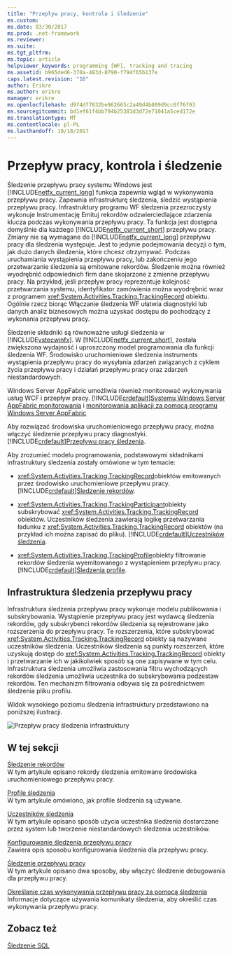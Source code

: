 ```yaml
---
title: "Przepływ pracy, kontrola i śledzenie"
ms.custom: 
ms.date: 03/30/2017
ms.prod: .net-framework
ms.reviewer: 
ms.suite: 
ms.tgt_pltfrm: 
ms.topic: article
helpviewer_keywords: programming [WF], tracking and tracing
ms.assetid: b965ded6-370a-483d-8790-f794f65b137e
caps.latest.revision: "16"
author: Erikre
ms.author: erikre
manager: erikre
ms.openlocfilehash: d9f4df7832be962665c2a49d4b009d9cc6f76f93
ms.sourcegitcommit: bd1ef61f4bb794b25383d3d72e71041a5ced172e
ms.translationtype: MT
ms.contentlocale: pl-PL
ms.lasthandoff: 10/18/2017
---
```

# <a name="workflow-tracking-and-tracing"></a>Przepływ pracy, kontrola i śledzenie
Śledzenie przepływu pracy systemu Windows jest [!INCLUDE[netfx_current_long](../../../includes/netfx-current-long-md.md)] funkcja zapewnia wgląd w wykonywania przepływu pracy. Zapewnia infrastrukturę śledzenia, śledzić wystąpienia przepływu pracy. Infrastruktury programu WF śledzenia przezroczysty wykonuje Instrumentację Emituj rekordów odzwierciedlające zdarzenia klucza podczas wykonywania przepływu pracy. Ta funkcja jest dostępna domyślnie dla każdego [!INCLUDE[netfx_current_short](../../../includes/netfx-current-short-md.md)] przepływu pracy. Zmiany nie są wymagane do [!INCLUDE[netfx_current_long](../../../includes/netfx-current-long-md.md)] przepływu pracy dla śledzenia występuje. Jest to jedynie podejmowania decyzji o tym, jak dużo danych śledzenia, które chcesz otrzymywać. Podczas uruchamiania wystąpienia przepływu pracy, lub zakończeniu jego przetwarzanie śledzenia są emitowane rekordów. Śledzenie można również wyodrębnić odpowiednich firm dane skojarzone z zmienne przepływu pracy. Na przykład, jeśli przepływ pracy reprezentuje kolejność przetwarzania systemu, identyfikator zamówienia można wyodrębnić wraz z programem <xref:System.Activities.Tracking.TrackingRecord> obiektu. Ogólnie rzecz biorąc Włączanie śledzenia WF ułatwia diagnostyki lub danych analiz biznesowych można uzyskać dostępu do pochodzący z wykonania przepływu pracy.  
  
 Śledzenie składniki są równoważne usługi śledzenia w [!INCLUDE[vstecwinfx](../../../includes/vstecwinfx-md.md)]. W [!INCLUDE[netfx_current_short](../../../includes/netfx-current-short-md.md)], została zwiększona wydajność i uproszczony model programowania dla funkcji śledzenia WF. Środowisko uruchomieniowe śledzenia instruments wystąpienia przepływu pracy do wysyłania zdarzeń związanych z cyklem życia przepływu pracy i działań przepływu pracy oraz zdarzeń niestandardowych.  
  
 Windows Server AppFabric umożliwia również monitorować wykonywania usług WCF i przepływ pracy. [!INCLUDE[crdefault](../../../includes/crdefault-md.md)][Systemu Windows Server AppFabric monitorowania](http://go.microsoft.com/fwlink/?LinkId=201273) i [monitorowania aplikacji za pomocą programu Windows Server AppFabric](http://go.microsoft.com/fwlink/?LinkId=201287)  
  
 Aby rozwiązać środowiska uruchomieniowego przepływu pracy, można włączyć śledzenie przepływu pracy diagnostyki. [!INCLUDE[crdefault](../../../includes/crdefault-md.md)][Przepływu pracy śledzenia](../../../docs/framework/windows-workflow-foundation/workflow-tracing.md).  
  
 Aby zrozumieć modelu programowania, podstawowymi składnikami infrastruktury śledzenia zostały omówione w tym temacie:  
  
-   <xref:System.Activities.Tracking.TrackingRecord>obiektów emitowanych przez środowisko uruchomieniowe przepływu pracy. [!INCLUDE[crdefault](../../../includes/crdefault-md.md)][Śledzenie rekordów](../../../docs/framework/windows-workflow-foundation/tracking-records.md).  
  
-   <xref:System.Activities.Tracking.TrackingParticipant>obiekty subskrybować <xref:System.Activities.Tracking.TrackingRecord> obiektów. Uczestników śledzenia zawierają logikę przetwarzania ładunku z <xref:System.Activities.Tracking.TrackingRecord> obiektów (na przykład ich można zapisać do pliku). [!INCLUDE[crdefault](../../../includes/crdefault-md.md)][Uczestników śledzenia](../../../docs/framework/windows-workflow-foundation/tracking-participants.md).  
  
-   <xref:System.Activities.Tracking.TrackingProfile>obiekty filtrowanie rekordów śledzenia wyemitowanego z wystąpieniem przepływu pracy. [!INCLUDE[crdefault](../../../includes/crdefault-md.md)][Śledzenia profile](../../../docs/framework/windows-workflow-foundation/tracking-profiles.md).  
  
## <a name="workflow-tracking-infrastructure"></a>Infrastruktura śledzenia przepływu pracy  
 Infrastruktura śledzenia przepływu pracy wykonuje modelu publikowania i subskrybowania. Wystąpienie przepływu pracy jest wydawcą śledzenia rekordów, gdy subskrybenci rekordów śledzenia są rejestrowane jako rozszerzenia do przepływu pracy. Te rozszerzenia, które subskrybować <xref:System.Activities.Tracking.TrackingRecord> obiekty są nazywane uczestników śledzenia. Uczestników śledzenia są punkty rozszerzeń, które uzyskują dostęp do <xref:System.Activities.Tracking.TrackingRecord> obiekty i przetwarzanie ich w jakikolwiek sposób są one zapisywane w tym celu. Infrastruktura śledzenia umożliwia zastosowania filtru wychodzących rekordów śledzenia umożliwia uczestnika do subskrybowania podzestaw rekordów. Ten mechanizm filtrowania odbywa się za pośrednictwem śledzenia pliku profilu.  
  
 Widok wysokiego poziomu śledzenia infrastruktury przedstawiono na poniższej ilustracji.  
  
 ![Przepływ pracy śledzenia infrastruktury](../../../docs/framework/windows-workflow-foundation/media/wv.gif "WV")  
  
## <a name="in-this-section"></a>W tej sekcji  
 [Śledzenie rekordów](../../../docs/framework/windows-workflow-foundation/tracking-records.md)  
 W tym artykule opisano rekordy śledzenia emitowane środowiska uruchomieniowego przepływu pracy.  
  
 [Profile śledzenia](../../../docs/framework/windows-workflow-foundation/tracking-profiles.md)  
 W tym artykule omówiono, jak profile śledzenia są używane.  
  
 [Uczestników śledzenia](../../../docs/framework/windows-workflow-foundation/tracking-participants.md)  
 W tym artykule opisano sposób użycia uczestnika śledzenia dostarczane przez system lub tworzenie niestandardowych śledzenia uczestników.  
  
 [Konfigurowanie śledzenia przepływu pracy](../../../docs/framework/windows-workflow-foundation/configuring-tracking-for-a-workflow.md)  
 Zawiera opis sposobu konfigurowania śledzenia dla przepływu pracy.  
  
 [Śledzenie przepływu pracy](../../../docs/framework/windows-workflow-foundation/workflow-tracing.md)  
 W tym artykule opisano dwa sposoby, aby włączyć śledzenie debugowania dla przepływu pracy.  
  
 [Określanie czas wykonywania przepływu pracy za pomocą śledzenia](../../../docs/framework/windows-workflow-foundation/determining-workflow-execution-duration-using-tracing.md)  
 Informacje dotyczące używania komunikaty śledzenia, aby określić czas wykonywania przepływu pracy.  
  
## <a name="see-also"></a>Zobacz też  
 [Śledzenie SQL](../../../docs/framework/windows-workflow-foundation/samples/sql-tracking.md)
